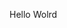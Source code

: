 Hello Wolrd














































































































































































































































































































































































































































































































































































































































































































































































































































































































































































































































































































































































































































































































































































































































































































































































































































































































































































































































































































































































































































































































































































































































































































































































































































































































































































































































































































































































































































































































































































































































































































































































































































































































































































































































































































































































































































